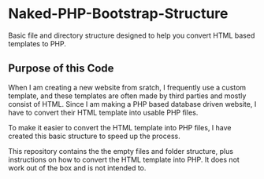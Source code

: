 # Naked-PHP-Bootstrap-Structure
Basic file and directory structure designed to help you convert HTML based templates to PHP.

## Purpose of this Code
When I am creating a new website from sratch, I frequently use a custom template, and these templates are often made by third parties and mostly consist of HTML. Since I am making a PHP based database driven website, I have to convert their HTML template into usable PHP files.

To make it easier to convert the HTML template into PHP files, I have created this basic structure to speed up the process.

This repository contains the the empty files and folder structure, plus instructions on how to convert the HTML template into PHP. It does not work out of the box and is not intended to.

